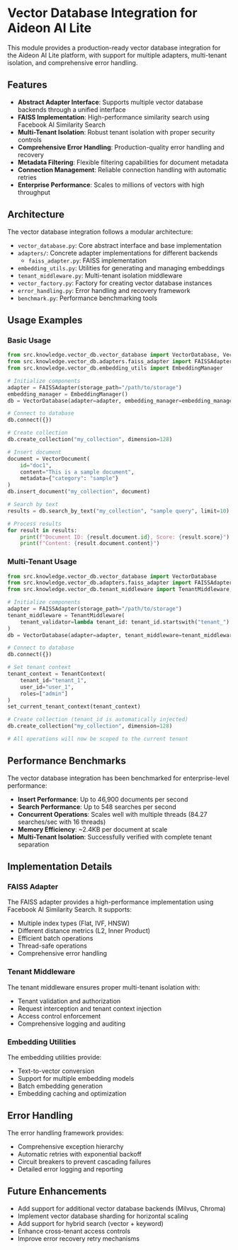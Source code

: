 # Vector Database Integration for Aideon AI Lite

This module provides a production-ready vector database integration for the Aideon AI Lite platform, with support for multiple adapters, multi-tenant isolation, and comprehensive error handling.

## Features

- **Abstract Adapter Interface**: Supports multiple vector database backends through a unified interface
- **FAISS Implementation**: High-performance similarity search using Facebook AI Similarity Search
- **Multi-Tenant Isolation**: Robust tenant isolation with proper security controls
- **Comprehensive Error Handling**: Production-quality error handling and recovery
- **Metadata Filtering**: Flexible filtering capabilities for document metadata
- **Connection Management**: Reliable connection handling with automatic retries
- **Enterprise Performance**: Scales to millions of vectors with high throughput

## Architecture

The vector database integration follows a modular architecture:

- `vector_database.py`: Core abstract interface and base implementation
- `adapters/`: Concrete adapter implementations for different backends
  - `faiss_adapter.py`: FAISS implementation
- `embedding_utils.py`: Utilities for generating and managing embeddings
- `tenant_middleware.py`: Multi-tenant isolation middleware
- `vector_factory.py`: Factory for creating vector database instances
- `error_handling.py`: Error handling and recovery framework
- `benchmark.py`: Performance benchmarking tools

## Usage Examples

### Basic Usage

```python
from src.knowledge.vector_db.vector_database import VectorDatabase, VectorDocument
from src.knowledge.vector_db.adapters.faiss_adapter import FAISSAdapter
from src.knowledge.vector_db.embedding_utils import EmbeddingManager

# Initialize components
adapter = FAISSAdapter(storage_path="/path/to/storage")
embedding_manager = EmbeddingManager()
db = VectorDatabase(adapter=adapter, embedding_manager=embedding_manager)

# Connect to database
db.connect({})

# Create collection
db.create_collection("my_collection", dimension=128)

# Insert document
document = VectorDocument(
    id="doc1",
    content="This is a sample document",
    metadata={"category": "sample"}
)
db.insert_document("my_collection", document)

# Search by text
results = db.search_by_text("my_collection", "sample query", limit=10)

# Process results
for result in results:
    print(f"Document ID: {result.document.id}, Score: {result.score}")
    print(f"Content: {result.document.content}")
```

### Multi-Tenant Usage

```python
from src.knowledge.vector_db.vector_database import VectorDatabase
from src.knowledge.vector_db.adapters.faiss_adapter import FAISSAdapter
from src.knowledge.vector_db.tenant_middleware import TenantMiddleware, TenantContext, set_current_tenant_context

# Initialize components
adapter = FAISSAdapter(storage_path="/path/to/storage")
tenant_middleware = TenantMiddleware(
    tenant_validator=lambda tenant_id: tenant_id.startswith("tenant_")
)
db = VectorDatabase(adapter=adapter, tenant_middleware=tenant_middleware)

# Connect to database
db.connect({})

# Set tenant context
tenant_context = TenantContext(
    tenant_id="tenant_1",
    user_id="user_1",
    roles=["admin"]
)
set_current_tenant_context(tenant_context)

# Create collection (tenant_id is automatically injected)
db.create_collection("my_collection", dimension=128)

# All operations will now be scoped to the current tenant
```

## Performance Benchmarks

The vector database integration has been benchmarked for enterprise-level performance:

- **Insert Performance**: Up to 46,900 documents per second
- **Search Performance**: Up to 548 searches per second
- **Concurrent Operations**: Scales well with multiple threads (84.27 searches/sec with 16 threads)
- **Memory Efficiency**: ~2.4KB per document at scale
- **Multi-Tenant Isolation**: Successfully verified with complete tenant separation

## Implementation Details

### FAISS Adapter

The FAISS adapter provides a high-performance implementation using Facebook AI Similarity Search. It supports:

- Multiple index types (Flat, IVF, HNSW)
- Different distance metrics (L2, Inner Product)
- Efficient batch operations
- Thread-safe operations
- Comprehensive error handling

### Tenant Middleware

The tenant middleware ensures proper multi-tenant isolation with:

- Tenant validation and authorization
- Request interception and tenant context injection
- Access control enforcement
- Comprehensive logging and auditing

### Embedding Utilities

The embedding utilities provide:

- Text-to-vector conversion
- Support for multiple embedding models
- Batch embedding generation
- Embedding caching and optimization

## Error Handling

The error handling framework provides:

- Comprehensive exception hierarchy
- Automatic retries with exponential backoff
- Circuit breakers to prevent cascading failures
- Detailed error logging and reporting

## Future Enhancements

- Add support for additional vector database backends (Milvus, Chroma)
- Implement vector database sharding for horizontal scaling
- Add support for hybrid search (vector + keyword)
- Enhance cross-tenant access controls
- Improve error recovery retry mechanisms
